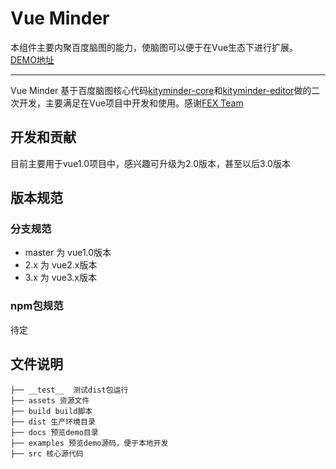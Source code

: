 # Vue Minder

本组件主要内聚百度脑图的能力，使脑图可以便于在Vue生态下进行扩展。
[DEMO地址](http://hexyun.github.io/vue-minder)

--- 

Vue Minder 基于百度脑图核心代码[kityminder-core](https://github.com/fex-team/kityminder-core)和[kityminder-editor](https://github.com/fex-team/kityminder-editor)做的二次开发，主要满足在Vue项目中开发和使用。感谢[FEX Team](https://github.com/fex-team)

## 开发和贡献

目前主要用于vue1.0项目中，感兴趣可升级为2.0版本，甚至以后3.0版本

## 版本规范

### 分支规范 

- master 为 vue1.0版本
- 2.x 为 vue2.x版本
- 3.x 为 vue3.x版本

### npm包规范

待定

## 文件说明

```
├── __test__  测试dist包运行
├── assets 资源文件
├── build build脚本
├── dist 生产环境目录
├── docs 预览demo目录
├── examples 预览demo源码，便于本地开发
├── src 核心源代码
```
